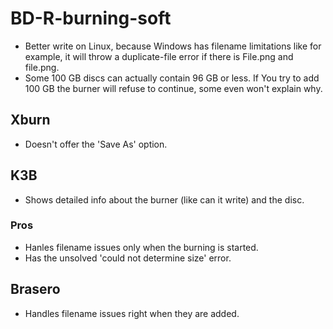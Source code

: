 # BD-R-burning-soft

* Better write on Linux, because Windows has filename limitations like for example, it will throw a duplicate-file error if there is File.png and file.png.
* Some 100 GB discs can actually contain 96 GB or less. If You try to add 100 GB the burner will refuse to continue, some even won't explain why.

## Xburn

* Doesn't offer the 'Save As' option.

## K3B

* Shows detailed info about the burner (like can it write) and the disc.

### Pros

* Hanles filename issues only when the burning is started.
* Has the unsolved 'could not determine size' error.

## Brasero

* Handles filename issues right when they are added.